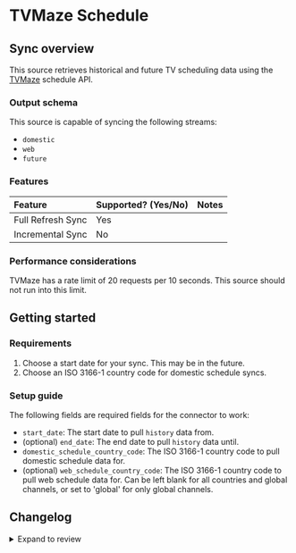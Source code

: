 # TVMaze Schedule

## Sync overview

This source retrieves historical and future TV scheduling data using the
[TVMaze](https://www.tvmaze.com/) schedule API.

### Output schema

This source is capable of syncing the following streams:

- `domestic`
- `web`
- `future`

### Features

| Feature           | Supported? \(Yes/No\) | Notes |
| :---------------- | :-------------------- | :---- |
| Full Refresh Sync | Yes                   |       |
| Incremental Sync  | No                    |       |

### Performance considerations

TVMaze has a rate limit of 20 requests per 10 seconds. This source should not
run into this limit.

## Getting started

### Requirements

1. Choose a start date for your sync. This may be in the future.
2. Choose an ISO 3166-1 country code for domestic schedule syncs.

### Setup guide

The following fields are required fields for the connector to work:

- `start_date`: The start date to pull `history` data from.
- (optional) `end_date`: The end date to pull `history` data until.
- `domestic_schedule_country_code`: The ISO 3166-1 country code to pull domestic
  schedule data for.
- (optional) `web_schedule_country_code`: The ISO 3166-1 country code to pull
  web schedule data for. Can be left blank for all countries and global
  channels, or set to 'global' for only global channels.

## Changelog

<details>
  <summary>Expand to review</summary>

| Version | Date       | Pull Request                                             | Subject    |
| :------ | :--------- | :------------------------------------------------------- | :--------- |
| 0.1.3 | 2024-06-05 | [38837](https://github.com/airbytehq/airbyte/pull/38837) | Make connector compatible with builder |
| 0.1.2 | 2024-06-04 | [39053](https://github.com/airbytehq/airbyte/pull/39053) | [autopull] Upgrade base image to v1.2.1 |
| 0.1.1 | 2024-05-20 | [38453](https://github.com/airbytehq/airbyte/pull/38453) | [autopull] base image + poetry + up_to_date |
| 0.1.0 | 2022-10-22 | [18333](https://github.com/airbytehq/airbyte/pull/18333) | New source |

</details>